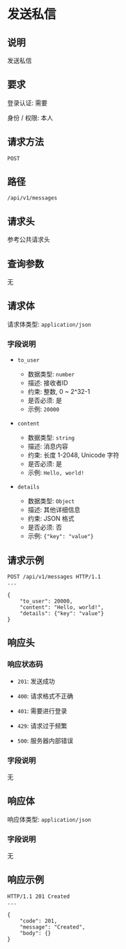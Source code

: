 # 发送私信

## 说明

发送私信


## 要求

登录认证: 需要

身份 / 权限: 本人

## 请求方法

`POST`

## 路径

`/api/v1/messages`

## 请求头

参考公共请求头

## 查询参数

无

## 请求体

请求体类型: `application/json`

### 字段说明

- `to_user`
    - 数据类型: `number`
    - 描述: 接收者ID
    - 约束: 整数, 0 ~ 2^32-1
    - 是否必须: 是
    - 示例: `20000`

- `content`
    - 数据类型: `string`
    - 描述: 消息内容
    - 约束: 长度 1-2048, Unicode 字符
    - 是否必须: 是
    - 示例: `Hello, world!`

- `details`
    - 数据类型: `Object`
    - 描述: 其他详细信息
    - 约束: JSON 格式
    - 是否必须: 否
    - 示例: `{"key": "value"}`


## 请求示例

```
POST /api/v1/messages HTTP/1.1
...

{
    "to_user": 20000,
    "content": "Hello, world!",
    "details": {"key": "value"}
}
```

## 响应头

### 响应状态码

- `201`: 发送成功

- `400`: 请求格式不正确

- `401`: 需要进行登录

- `429`: 请求过于频繁

- `500`: 服务器内部错误

### 字段说明

无

## 响应体

响应体类型: `application/json`

### 字段说明

无

## 响应示例

```
HTTP/1.1 201 Created
...

{
    "code": 201,
    "message": "Created",
    "body": {}
}
```